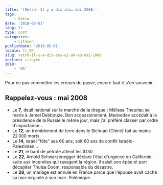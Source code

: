 ```yaml
---
title: '[Rétro] Il y a dix ans… mai 2008.'
tags:
    - Rétro
date: '2018-05-01'
lang: fr
type: post
categories:
    - citoyen
publishDate: '2018-05-01'
locale: fr_FR
slug: retro-il-y-a-dix-ans-e2-80-a6-mai-2008
section: citoyen
2018:
    - '05'
---
```


Pour ne pas commettre les erreurs du passé, encore faut-il s'en souvenir.

<!--more-->

## Rappelez-vous : mai 2008

*   Le **7**, deuil national sur le marché de la drague : Mélissa Theuriau se marie à Jamel Debbouze. Bon accessoirement, Medvedev accédait à la présidence de la Russie le même jour, mais j'ai préféré classer par ordre d'importance…
*   Le **12**, un tremblement de terre dans le Sichuan (Chine) fait au moins 22&#8239;000 morts.
*   Le **14**, Israël "fête" ses 60 ans, soit 60 ans de conflit Israélo-Palestinien…
*   Le **21**, le baril de pétrole atteint les $130
*   Le **22**, Arnold Schwarzenegger déclare l'état d'urgence en Californie, suite aux incendies qui ravagent la région. Il saisit son épée et part décapiter Thulsa Doom, responsable du désastre.
*   Le **28**, un mariage est annulé en France parce que l'épouse avait caché sa non-virginité à son mari. Polémique.